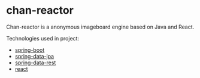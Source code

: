 # chan-reactor

Chan-reactor is a anonymous imageboard engine based on Java and React.

Technologies used in project: 
* [spring-boot](http://projects.spring.io/spring-boot/)
* [spring-data-jpa](http://projects.spring.io/spring-data-jpa/)
* [spring-data-rest](http://projects.spring.io/spring-data-rest/)
* [react](https://facebook.github.io/react)
